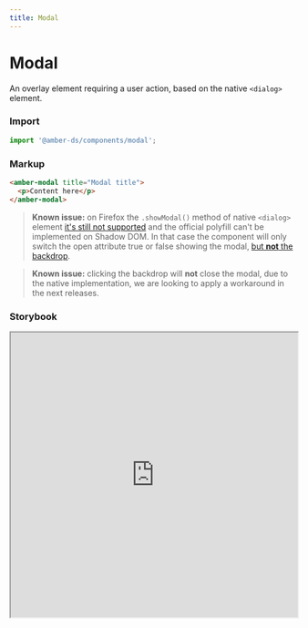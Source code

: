 ```yaml
---
title: Modal
---
```


# Modal
An overlay element requiring a user action, based on the native `<dialog>` element.

### Import
```javascript
import '@amber-ds/components/modal';
```

### Markup
```html
<amber-modal title="Modal title">
  <p>Content here</p>
</amber-modal>
```

> **Known issue:** on Firefox the `.showModal()` method of native `<dialog>` element [it's still not supported](https://bugzilla.mozilla.org/show_bug.cgi?id=840640#c33) and the official polyfill can't be implemented on Shadow DOM. In that case the component will only switch the open attribute true or false showing the modal, [but **not** the backdrop](https://developer.mozilla.org/en-US/docs/Web/HTML/Element/dialog#Usage_notes).

> **Known issue:** clicking the backdrop will **not** close the modal, due to the native implementation, we are looking to apply a workaround in the next releases.

### Storybook
<iframe width="100%" height="500px" src="https://bitrockteam.github.io/amber-components/?selectedKind=Modal&selectedStory=Playground&full=0&addons=1&stories=0&panelRight=0&addonPanel=storybooks%2Fstorybook-addon-knobs"></iframe>